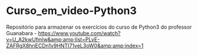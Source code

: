 # Curso_em_video-Python3
Repositório para armazenar os exercícios do curso de Python3 do professor Guanabara - https://www.youtube.com/watch?v=U_A2kwUfmlw&amp;amp;list=PLvE-ZAFRgX8hnECDn1v9HNTI71veL3oW0&amp;amp;index=1
